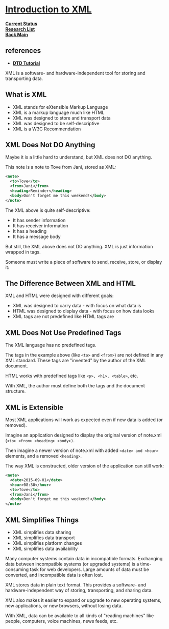 # **[Introduction to XML](https://www.w3schools.com/xml/xml_whatis.asp)**

**[Current Status](../../../development/status/weekly/current_status.md)**\
**[Research List](../../../research/research_list.md)**\
**[Back Main](../../../README.md)**

## references

- **[DTD Tutorial](https://www.w3schools.com/xml/xml_dtd_intro.asp)**

XML is a software- and hardware-independent tool for storing and transporting data.

## What is XML

- XML stands for eXtensible Markup Language
- XML is a markup language much like HTML
- XML was designed to store and transport data
- XML was designed to be self-descriptive
- XML is a W3C Recommendation

## XML Does Not DO Anything

Maybe it is a little hard to understand, but XML does not DO anything.

This note is a note to Tove from Jani, stored as XML:

```xml
<note>
  <to>Tove</to>
  <from>Jani</from>
  <heading>Reminder</heading>
  <body>Don't forget me this weekend!</body>
</note>
```

The XML above is quite self-descriptive:

- It has sender information
- It has receiver information
- It has a heading
- It has a message body

But still, the XML above does not DO anything. XML is just information wrapped in tags.

Someone must write a piece of software to send, receive, store, or display it:

## The Difference Between XML and HTML

XML and HTML were designed with different goals:

- XML was designed to carry data - with focus on what data is
- HTML was designed to display data - with focus on how data looks
- XML tags are not predefined like HTML tags are

## XML Does Not Use Predefined Tags

The XML language has no predefined tags.

The tags in the example above (like ```<to>``` and ```<from>```) are not defined in any XML standard. These tags are "invented" by the author of the XML document.

HTML works with predefined tags like ```<p>, <h1>, <table>```, etc.

With XML, the author must define both the tags and the document structure.

## XML is Extensible

Most XML applications will work as expected even if new data is added (or removed).

Imagine an application designed to display the original version of note.xml (```<to> <from> <heading> <body>)```.

Then imagine a newer version of note.xml with added ```<date> and <hour>``` elements, and a removed ```<heading>```.

The way XML is constructed, older version of the application can still work:

```xml
<note>
  <date>2015-09-01</date>
  <hour>08:30</hour>
  <to>Tove</to>
  <from>Jani</from>
  <body>Don't forget me this weekend!</body>
</note>
```

## XML Simplifies Things

- XML simplifies data sharing
- XML simplifies data transport
- XML simplifies platform changes
- XML simplifies data availability

Many computer systems contain data in incompatible formats. Exchanging data between incompatible systems (or upgraded systems) is a time-consuming task for web developers. Large amounts of data must be converted, and incompatible data is often lost.

XML stores data in plain text format. This provides a software- and hardware-independent way of storing, transporting, and sharing data.

XML also makes it easier to expand or upgrade to new operating systems, new applications, or new browsers, without losing data.

With XML, data can be available to all kinds of "reading machines" like people, computers, voice machines, news feeds, etc.
